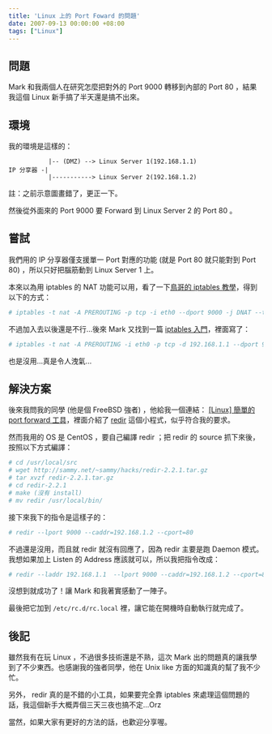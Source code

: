 ```yaml
---
title: 'Linux 上的 Port Foward 的問題'
date: 2007-09-13 00:00:00 +08:00
tags: ["Linux"]
---
```


## 問題

Mark 和我兩個人在研究怎麼把對外的 Port 9000 轉移到內部的 Port 80 ，結果我這個 Linux 新手搞了半天還是搞不出來。

## 環境

我的環境是這樣的：

```
           |-- (DMZ) --> Linux Server 1(192.168.1.1)
IP 分享器 -|
           |-----------> Linux Server 2(192.168.1.2)

```

註：之前示意圖畫錯了，更正一下。

然後從外面來的 Port 9000 要 Forward 到 Linux Server 2 的 Port 80 。

<!-- more -->

## 嘗試

我們用的 IP 分享器僅支援單一 Port 對應的功能 (就是 Port 80 就只能對到 Port 80) ，所以只好把腦筋動到 Linux Server 1 上。

本來以為用 iptables 的 NAT 功能可以用，看了一下[鳥哥的 iptables 教學](http://linux.vbird.org/linux_server/0250simple_firewall.php)，得到以下的方式：

```bash
# iptables -t nat -A PREROUTING -p tcp -i eth0 --dport 9000 -j DNAT --to 192.168.1.2:80
```

不過加入去以後還是不行...後來 Mark 又找到一篇 [iptables 入門](http://linux.tnc.edu.tw/techdoc/firewall/iptables-intro.html)，裡面寫了：

```bash
# iptables -t nat -A PREROUTING -i eth0 -p tcp -d 192.168.1.1 --dport 9000 -j DNAT --to-destination 192.168.1.2:80
```

也是沒用...真是令人洩氣...

## 解決方案

後來我問我的同學 (他是個 FreeBSD 強者) ，他給我一個連結： [[Linux] 簡單的 port forward 工具](http://antontw.blogspot.com/2007/05/linux-port-forward.html)，裡面介紹了 [redir](http://www.linux.org/apps/AppId_865.html) 這個小程式，似乎符合我的要求。

然而我用的 OS 是 CentOS ，要自己編譯 redir ；把 redir 的 source 抓下來後，按照以下方式編譯：

```bash
# cd /usr/local/src
# wget http://sammy.net/~sammy/hacks/redir-2.2.1.tar.gz
# tar xvzf redir-2.2.1.tar.gz
# cd redir-2.2.1
# make (沒有 install)
# mv redir /usr/local/bin/
```

接下來我下的指令是這樣子的：

```bash
# redir --lport 9000 --caddr=192.168.1.2 --cport=80
```

不過還是沒用，而且就 redir 就沒有回應了，因為 redir 主要是跑 Daemon 模式。我想如果加上 Listen 的 Address 應該就可以，所以我把指令改成：

```bash
# redir --laddr 192.168.1.1  --lport 9000 --caddr=192.168.1.2 --cport=80 &amp;
```

沒想到就成功了！讓 Mark 和我著實感動了一陣子。

最後把它加到 `/etc/rc.d/rc.local` 裡，讓它能在開機時自動執行就完成了。

## 後記

雖然我有在玩 Linux ，不過很多技術還是不熟，這次 Mark 出的問題真的讓我學到了不少東西。也感謝我的強者同學，他在 Unix like 方面的知識真的幫了我不少忙。

另外， redir 真的是不錯的小工具，如果要完全靠 iptables 來處理這個問題的話，我這個新手大概弄個三天三夜也搞不定...Orz

當然，如果大家有更好的方法的話，也歡迎分享喔。
